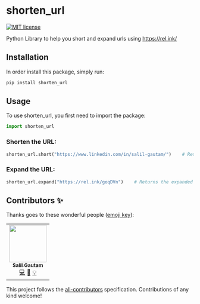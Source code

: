 # shorten_url
<!-- ALL-CONTRIBUTORS-BADGE:START - Do not remove or modify this section -->
[![MIT license](https://img.shields.io/badge/License-MIT-blue.svg)](https://lbesson.mit-license.org/)
<!-- ALL-CONTRIBUTORS-BADGE:END -->

Python Library to help you short and expand urls using https://rel.ink/

## Installation

In order install this package, simply run:

```bash
pip install shorten_url
```

## Usage

To use shorten_url, you first need to import the package:

```python
import shorten_url
```

### Shorten the URL:

```python
shorten_url.short("https://www.linkedin.com/in/salil-gautam/")    # Returns the shortened URL.
```

### Expand the URL:

```python
shorten_url.expand("https://rel.ink/goqDVn")    # Returns the expanded URL.
```




## Contributors ✨

Thanks goes to these wonderful people ([emoji key](https://allcontributors.org/docs/en/emoji-key)):

<!-- ALL-CONTRIBUTORS-LIST:START - Do not remove or modify this section -->
<!-- prettier-ignore-start -->
<!-- markdownlint-disable -->
<table>
  <tr>
    <td align="center"><a href="https://github.com/salil-gtm"><img src="https://avatars2.githubusercontent.com/u/18382251?v=4" width="100px;" alt=""/><br /><sub><b>Salil Gautam</b></sub></a><br /><a href="https://github.com/Quarantine-Projects/shorten_url/commits?author=salil-gtm" title="Code">💻</a> <a href="https://github.com/Quarantine-Projects/shorten_url/commits?author=salil-gtm" title="Documentation">📖</a> <a href="#example-salil-gtm" title="Examples">💡</a></td>
  </tr>
</table>

<!-- markdownlint-enable -->
<!-- prettier-ignore-end -->
<!-- ALL-CONTRIBUTORS-LIST:END -->

This project follows the [all-contributors](https://github.com/all-contributors/all-contributors) specification. Contributions of any kind welcome!
